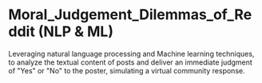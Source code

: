 # Moral_Judgement_Dilemmas_of_Reddit (NLP & ML)
Leveraging natural language processing and Machine learning techniques, to analyze the textual content of posts and deliver an immediate judgment of "Yes" or "No" to the poster, simulating a virtual community response. 
